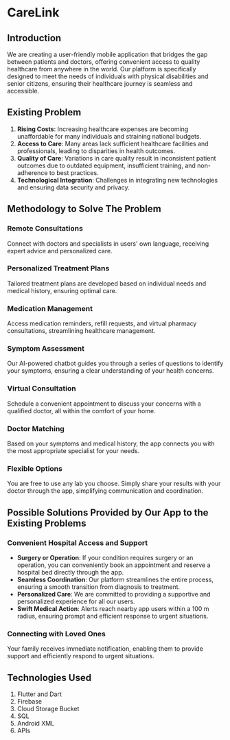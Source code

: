 # CareLink

## Introduction
We are creating a user-friendly mobile application that bridges the gap between patients and doctors, offering convenient access to quality healthcare from anywhere in the world. Our platform is specifically designed to meet the needs of individuals with physical disabilities and senior citizens, ensuring their healthcare journey is seamless and accessible.

## Existing Problem
1. **Rising Costs**: Increasing healthcare expenses are becoming unaffordable for many individuals and straining national budgets.
2. **Access to Care**: Many areas lack sufficient healthcare facilities and professionals, leading to disparities in health outcomes.
3. **Quality of Care**: Variations in care quality result in inconsistent patient outcomes due to outdated equipment, insufficient training, and non-adherence to best practices.
4. **Technological Integration**: Challenges in integrating new technologies and ensuring data security and privacy.

## Methodology to Solve The Problem
### Remote Consultations
Connect with doctors and specialists in users' own language, receiving expert advice and personalized care.

### Personalized Treatment Plans
Tailored treatment plans are developed based on individual needs and medical history, ensuring optimal care.

### Medication Management
Access medication reminders, refill requests, and virtual pharmacy consultations, streamlining healthcare management.

### Symptom Assessment
Our AI-powered chatbot guides you through a series of questions to identify your symptoms, ensuring a clear understanding of your health concerns.

### Virtual Consultation
Schedule a convenient appointment to discuss your concerns with a qualified doctor, all within the comfort of your home.

### Doctor Matching
Based on your symptoms and medical history, the app connects you with the most appropriate specialist for your needs.

### Flexible Options
You are free to use any lab you choose. Simply share your results with your doctor through the app, simplifying communication and coordination.

## Possible Solutions Provided by Our App to the Existing Problems
### Convenient Hospital Access and Support
- **Surgery or Operation**: If your condition requires surgery or an operation, you can conveniently book an appointment and reserve a hospital bed directly through the app.
- **Seamless Coordination**: Our platform streamlines the entire process, ensuring a smooth transition from diagnosis to treatment.
- **Personalized Care**: We are committed to providing a supportive and personalized experience for all our users.
- **Swift Medical Action**: Alerts reach nearby app users within a 100 m radius, ensuring prompt and efficient response to urgent situations.

### Connecting with Loved Ones
Your family receives immediate notification, enabling them to provide support and efficiently respond to urgent situations.

## Technologies Used
1. Flutter and Dart
2. Firebase
3. Cloud Storage Bucket
4. SQL
5. Android XML
6. APIs
